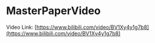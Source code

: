 # MasterPaperVideo

Video Link: [https://www.bilibili.com/video/BV1Xy4y1g7b8](https://www.bilibili.com/video/BV1Xy4y1g7b8)
